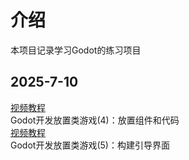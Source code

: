 # 介绍
本项目记录学习Godot的练习项目
## 2025-7-10
[视频教程](https://www.bilibili.com/video/BV19vmgY1Evy?spm_id_from=333.788.videopod.sections&vd_source=cec4af787ac4b582aa4bae17ac26d596)  
Godot开发放置类游戏(4)：放置组件和代码  
[视频教程](https://www.bilibili.com/video/BV1VyS4YaEYm?spm_id_from=333.788.player.switch&vd_source=cec4af787ac4b582aa4bae17ac26d596)  
Godot开发放置类游戏(5)：构建引导界面

